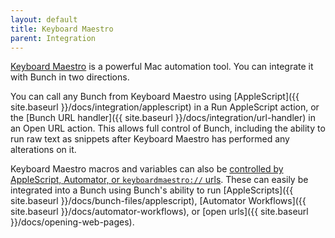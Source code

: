 ```yaml
---
layout: default
title: Keyboard Maestro
parent: Integration
---
```

[Keyboard Maestro](https://www.keyboardmaestro.com/) is a powerful Mac automation tool. You can integrate it with Bunch in two directions.

You can call any Bunch from Keyboard Maestro using [AppleScript]({{ site.baseurl }}/docs/integration/applescript) in a Run AppleScript action, or the [Bunch URL handler]({{ site.baseurl }}/docs/integration/url-handler) in an Open URL action. This allows full control of Bunch, including the ability to run raw text as snippets after Keyboard Maestro has performed any alterations on it.

Keyboard Maestro macros and variables can also be [controlled by AppleScript, Automator, or `keyboardmaestro://` urls](https://www.keyboardmaestro.com/documentation/6/scripting.html). These can easily be integrated into a Bunch using Bunch's ability to run [AppleScripts]({{ site.baseurl }}/docs/bunch-files/applescript), [Automator Workflows]({{ site.baseurl }}/docs/automator-workflows), or [open urls]({{ site.baseurl }}/docs/opening-web-pages).
